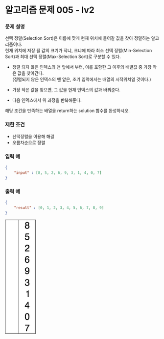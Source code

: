 # **알고리즘 문제 005 - lv2**

### **문제 설명**

선택 정렬(Selection Sort)은 이름에 맞게 현재 위치에 들어갈 값을 찾아 정렬하는 알고리즘이다.  
현재 위치에 저장 될 값의 크기가 작냐, 크냐에 따라 최소 선택 정렬(Min-Selection Sort)과 최대 선택 정렬(Max-Selection Sort)로 구분할 수 있다.

- 정렬 되지 않은 인덱스의 맨 앞에서 부터, 이를 포함한 그 이후의 배열값 중 가장 작은 값을 찾아간다.  
  (정렬되지 않은 인덱스의 맨 앞은, 초기 입력에서는 배열의 시작위치일 것이다.)

- 가장 작은 값을 찾으면, 그 값을 현재 인덱스의 값과 바꿔준다.

- 다음 인덱스에서 위 과정을 반복해준다.

해당 조건을 만족하는 배열을 return하는 solution 함수를 완성하시오.


### **제한 조건**
- 선택정렬을 이용해 해결
- 오름차순으로 정렬


### **입력 예**
```json
{
    "input" : [8, 5, 2, 6, 9, 3, 1, 4, 0, 7]
}
```

### **출력 예**
```json
{
    "result" : [0, 1, 2, 3, 4, 5, 6, 7, 8, 9]
}
```

![](./../image/lec003/001-selection-sort.gif)

